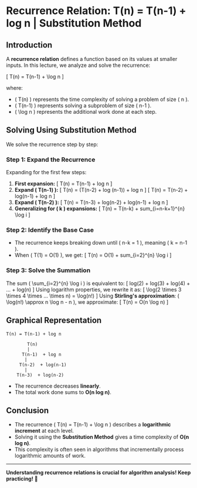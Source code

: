 # **Recurrence Relation: T(n) = T(n-1) + log n | Substitution Method**

## **Introduction**
A **recurrence relation** defines a function based on its values at smaller inputs. In this lecture, we analyze and solve the recurrence:

\[ T(n) = T(n-1) + \log n \]

where:
- \( T(n) \) represents the time complexity of solving a problem of size \( n \).
- \( T(n-1) \) represents solving a subproblem of size \( n-1 \).
- \( \log n \) represents the additional work done at each step.

## **Solving Using Substitution Method**
We solve the recurrence step by step:

### **Step 1: Expand the Recurrence**
Expanding for the first few steps:
1. **First expansion:**
   \[ T(n) = T(n-1) + log n \]
2. **Expand \( T(n-1) \):**
   \[ T(n) = (T(n-2) + log (n-1)) + log n \]
   \[ T(n) = T(n-2) + log(n-1) + log n \]
3. **Expand \( T(n-2) \):**
   \[ T(n) = T(n-3) + log(n-2) + log(n-1) + log n \]
4. **Generalizing for \( k \) expansions:**
   \[ T(n) = T(n-k) + sum_{i=n-k+1}^{n} \log i \]

### **Step 2: Identify the Base Case**
- The recurrence keeps breaking down until \( n-k = 1 \), meaning \( k = n-1 \).
- When \( T(1) = O(1) \), we get:
  \[ T(n) = O(1) + sum_{i=2}^{n} \log i \]

### **Step 3: Solve the Summation**
The sum \( \sum_{i=2}^{n} \log i \) is equivalent to:
\[ log(2) + log(3) + log(4) + ... + log(n) \]
Using logarithm properties, we rewrite it as:
\[ \log(2 \times 3 \times 4 \times ... \times n) = \log(n!) \]
Using **Stirling's approximation**:  \( \log(n!) \approx n \log n - n \), we approximate:
\[ T(n) = O(n \log n) \]

## **Graphical Representation**
```
T(n) = T(n-1) + log n

        T(n)
        |
      T(n-1)  + log n
       |
     T(n-2)  + log(n-1)
       |
    T(n-3)  + log(n-2)
```
- The recurrence decreases **linearly**.
- The total work done sums to **O(n log n)**.

## **Conclusion**
- The recurrence \( T(n) = T(n-1) + \log n \) describes a **logarithmic increment** at each level.
- Solving it using the **Substitution Method** gives a time complexity of **O(n log n)**.
- This complexity is often seen in algorithms that incrementally process logarithmic amounts of work.

---
**Understanding recurrence relations is crucial for algorithm analysis! Keep practicing! 🚀**


